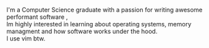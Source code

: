 
I'm a Computer Science graduate with a passion for writing awesome performant software ,  
Im highly interested in learning about operating systems, memory managment and how software works under the hood.  
I use vim btw. 
